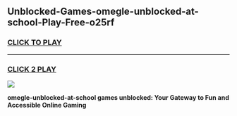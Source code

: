 
## Unblocked-Games-omegle-unblocked-at-school-Play-Free-o25rf
<h3>
<a href="https://premium76.site?title=omegle-unblocked-at-school&ref=18A1">CLICK TO PLAY</a></h3>
<hr>

<h3>
<a href="https://premium76.site?title=omegle-unblocked-at-school&ref=18A1">CLICK 2 PLAY</a>
  
</h3>

<a href="https://premium76.site?title=omegle-unblocked-at-school&ref=18A1"><img src="https://clearcache.store/games.png"></a>


**omegle-unblocked-at-school games unblocked: Your Gateway to Fun and Accessible Online Gaming**
